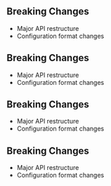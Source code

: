 
## Breaking Changes
- Major API restructure
- Configuration format changes

## Breaking Changes
- Major API restructure
- Configuration format changes

## Breaking Changes
- Major API restructure
- Configuration format changes

## Breaking Changes
- Major API restructure
- Configuration format changes
